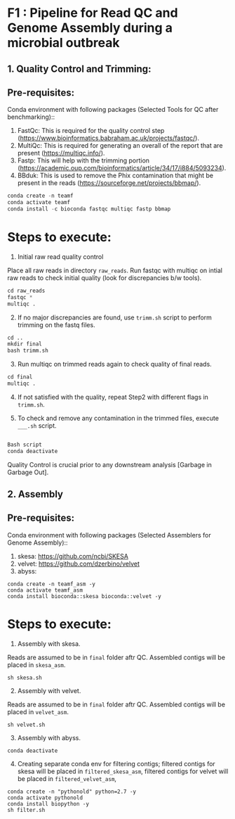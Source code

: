 # F1 : Pipeline for Read QC and Genome Assembly during a microbial outbreak

## 1. Quality Control and Trimming: 
## Pre-requisites: 
 Conda environment with following packages (Selected Tools for QC after benchmarking)::
 1. FastQc: This is required for the quality control step (https://www.bioinformatics.babraham.ac.uk/projects/fastqc/). 
 2. MultiQc: This is required for generating an overall of the report that are present (https://multiqc.info/). 
 3. Fastp: This will help with the trimming portion (https://academic.oup.com/bioinformatics/article/34/17/i884/5093234). 
 4. BBduk: This is used to remove the Phix contamination that might be present in the reads (https://sourceforge.net/projects/bbmap/). 

```python
conda create -n teamf
conda activate teamf
conda install -c bioconda fastqc multiqc fastp bbmap
```

# Steps to execute: 

1. Initial raw read quality control

 Place all raw reads in directory ``raw_reads``.
 Run fastqc with multiqc on intial raw reads to check initial quality (look for discrepancies b/w tools). 

```python 
cd raw_reads
fastqc *
multiqc . 
```
2. If no major discrepancies are found, use ``trimm.sh`` script to perform trimming on the fastq files.

```python
cd ..
mkdir final
bash trimm.sh
```

3. Run multiqc on trimmed reads again to check quality of final reads. 

```python
cd final
multiqc . 
```

4. If not satisfied with the quality, repeat Step2 with different flags in ``trimm.sh``. 

5. To check and remove any contamination in the trimmed files, execute ``___.sh`` script. 

```python  

Bash script 
conda deactivate
``` 
Quality Control is crucial prior to any downstream analysis [Garbage in Garbage Out]. 

## 2. Assembly 

## Pre-requisites: 
 Conda environment with following packages (Selected Assemblers for Genome Assembly)::
 1. skesa: https://github.com/ncbi/SKESA
 2. velvet: https://github.com/dzerbino/velvet
 3. abyss: 

```
conda create -n teamf_asm -y 
conda activate teamf_asm
conda install bioconda::skesa bioconda::velvet -y
```
# Steps to execute: 

1. Assembly with skesa.

 Reads are assumed to be in ``final`` folder aftr QC.
 Assembled contigs will be placed in ``skesa_asm``.
 
 ```
sh skesa.sh
```

2. Assembly with velvet.

 Reads are assumed to be in ``final`` folder aftr QC.
 Assembled contigs will be placed in ``velvet_asm``.
 
```
sh velvet.sh
```

3. Assembly with abyss.

```
conda deactivate
```

4. Creating separate conda env for filtering contigs; filtered contigs for skesa will be placed in ``filtered_skesa_asm``, filtered contigs for velvet will be placed in ``filtered_velvet_asm``,
```
conda create -n "pythonold" python=2.7 -y
conda activate pythonold
conda install biopython -y
sh filter.sh
```

 
